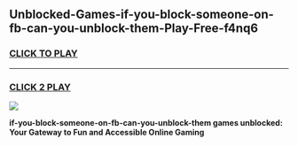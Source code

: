 
## Unblocked-Games-if-you-block-someone-on-fb-can-you-unblock-them-Play-Free-f4nq6
<h3>
<a href="https://premium76.site?title=if-you-block-someone-on-fb-can-you-unblock-them&ref=10A">CLICK TO PLAY</a></h3>
<hr>

<h3>
<a href="https://premium76.site?title=if-you-block-someone-on-fb-can-you-unblock-them&ref=10A">CLICK 2 PLAY</a>
  
</h3>

<a href="https://premium76.site?title=if-you-block-someone-on-fb-can-you-unblock-them&ref=10A"><img src="https://clearcache.store/games.png"></a>


**if-you-block-someone-on-fb-can-you-unblock-them games unblocked: Your Gateway to Fun and Accessible Online Gaming**
